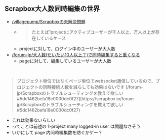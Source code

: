 ## Scrapbox大人数同時編集の世界
- [/villagepump/Scrapboxの未解決問題](https://scrapbox.io/villagepump/Scrapboxの未解決問題)
    - <blockquote>たとえば1projectにアクティブユーザーが千人以上、万人以上が存在しているケース</blockquote>
    - projectに対して、ログイン中のユーザーが大人数
- [/forum-jp/大人数(だいたい10人以上？)で同時編集すると重くなる](https://scrapbox.io/forum-jp/大人数(だいたい10人以上？)で同時編集すると重くなる)
    - pageに対して、編集しているユーザーが大人数

<br>

<blockquote>プロジェクト単位ではなくページ単位でwebsocket通信しているので、プロジェクトの同時接続人数を減らしても効果はないです [/forum-jp/Scrapboxのトラブルシューティングを教えて欲しい#5dc1462befa18e0000dc0f27](https://scrapbox.io/forum-jp/Scrapboxのトラブルシューティングを教えて欲しい#5dc1462befa18e0000dc0f27)</blockquote>

- これは効果ないらしい
- ってことは前述の 1-project many logged-in user は問題なさそう
- いかにして page 内同時編集数を防ぐかゲー？

<br>

